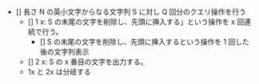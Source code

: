 - [] 長さ N の英小文字からなる文字列 S に対し Q 回分のクエリ操作を行う
  - [] 1 x: S の末尾の文字を削除し、先頭に挿入する」という操作を x 回連続で行う。
    - [] S の末尾の文字を削除し、先頭に挿入するという操作を 1 回した後の文字列表示
  - [] 2 x: S の x 番目の文字を出力する。
  - 1x と 2x は分岐する
